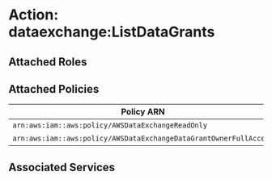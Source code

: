 # Action: dataexchange:ListDataGrants

## Attached Roles

## Attached Policies

| Policy ARN | Policy Name |
|------------|-------------|
| `arn:aws:iam::aws:policy/AWSDataExchangeReadOnly` | [AWSDataExchangeReadOnly](../policies.md#awsdataexchangereadonly) |
| `arn:aws:iam::aws:policy/AWSDataExchangeDataGrantOwnerFullAccess` | [AWSDataExchangeDataGrantOwnerFullAccess](../policies.md#awsdataexchangedatagrantownerfullaccess) |

## Associated Services

